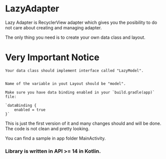 # LazyAdapter

Lazy Adapter is RecyclerView adapter which gives you the posibility to do not care about creating and managing adapter.

The only thing you need is to create your own data class and layout.

# Very Important Notice

	Your data class should implement interface called "LazyModel".


	Name of the variable in yout Layout should be "model".

	Make sure you have data binding enabled in your `build.gradle(app)` file:

	`dataBinding {
        enabled = true
    }`

This is just the first version of it and many changes should and will be done. The code is not clean and pretty looking.

You can find a sample in app folder MainActivity.
 ### Library is written in API >= 14 in Kotlin.


